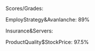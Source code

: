 Scores/Grades:

EmployStrategy&Avanlanche: 89%

Insurance&Servers: 

ProductQuality$StockPrice: 97.5%
